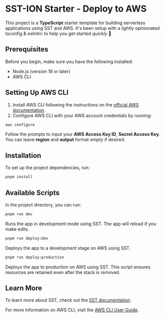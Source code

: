 # SST-ION Starter - Deploy to AWS

This project is a **TypeScript** starter template for building serverless applications using SST and AWS. It's been setup with a _lightly_ opinionated tsconfig & eslintrc to help you get started _quickly_ 🚀

## Prerequisites

Before you begin, make sure you have the following installed:

- Node.js (version 18 or later)
- AWS CLI

## Setting Up AWS CLI

1. Install AWS CLI following the instructions on the [official AWS documentation](https://aws.amazon.com/cli/).
2. Configure AWS CLI with your AWS account credentials by running:

```sh
aws configure
```

Follow the prompts to input your **AWS Access Key ID**, **Secret Access Key**. You can leave **region** and **output** format _empty_ if desired.

## Installation

To set up the project dependencies, run:

```sh
pnpm install
```

## Available Scripts

In the project directory, you can run:

```sh
pnpm run dev
```

Runs the app in development mode using SST. The app will reload if you make edits.

```sh
pnpm run deploy:dev
```

Deploys the app to a development stage on AWS using SST.

```sh
pnpm run deploy:production
```

Deploys the app to production on AWS using SST. This script ensures resources are retained even after the stack is removed.

## Learn More

To learn more about SST, check out the [SST documentation](https://ion.sst.dev/).

For more information on AWS CLI, visit the [AWS CLI User Guide](https://docs.aws.amazon.com/cli/latest/userguide/cli-configure-files.html).
